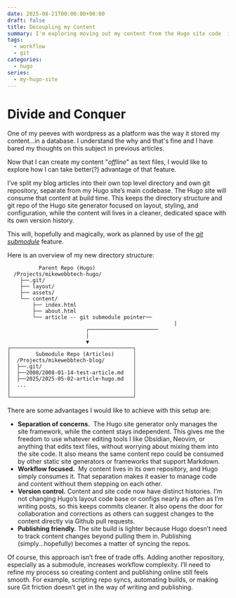 ```yaml
---
date: 2025-08-21T00:00:00+08:00
draft: false
title: Decoupling my Content
summary: I'm exploring moving out my content from the Hugo site code  into a seperate isolated direcrory structure and git repository using git submodules. This should create a cleaner, more focused workflow with independent version histories, making it easier to manage and publish my content.
tags:
  - workflow
  - git
categories:
  - hugo
series:
  - my-hugo-site
---
```


# Divide and Conquer

One of my peeves with wordpress as a platform was the way it stored my content...in a database. I understand the why and that's fine and I have bared my thoughts on this subject in previous articles.

Now that I can create my content "*offline*" as text files, I would like to explore how I can take better(?) advantage of that feature.

I’ve split my blog articles into their own top level directory and own git repository, separate from my Hugo site’s main codebase. The Hugo site will consume that content at build time. This keeps the directory structure and git repo of the Hugo site generator focused on layout, styling, and configuration, while the content will lives in a cleaner, dedicated space with its own version history.

This will, hopefully and magically, work as planned by use of the [*git submodule*](https://git-scm.com/book/en/v2/Git-Tools-Submodules) feature.

Here is an overview of my new directory structure:

```
	      Parent Repo (Hugo)
  /Projects/mikewebbtech-hugo/
	├──.git/
	├── layout/
	├── assets/
	└── content/
		├── index.html
		├── about.html
		└── article -- git submodule pointer──
													 |
						 ┌──────────────────────
						 |
						 ▼
┌───────────────────────────────────────┐
│        Submodule Repo (Articles)      │
│  /Projects/mikewebbtech-blog/         │
│  ├──.git/                             │
│  ├──2008/2008-01-14-test-article.md   │
│  ├──2025/2025-05-02-article-hugo.md   │
│  ...                                  │
│                                       │
└───────────────────────────────────────┘
```

There are some advantages I would like to achieve with this setup are:

- **Separation of concerns.**  The Hugo site generator only manages the site framework, while the content stays independent. This gives me the freedom to use whatever editing tools I like Obsidian, Neovim, or anything that edits text files, without worrying about mixing them into the site code. It also means the same content repo could be consumed by other static site generators or frameworks that support Markdown.
- **Workflow focused.**  My content lives in its own repository, and Hugo simply consumes it. That separation makes it easier to manage code and content without them stepping on each other.
- **Version control.** Content and site code now have distinct histories. I’m not changing Hugo’s layout code base or configs nearly as often as I’m writing posts, so this keeps commits cleaner. It also opens the door for collaboration and corrections as others can suggest changes to the content directly via Github pull requests.
- **Publishing friendly.** The site build is lighter because Hugo doesn’t need to track content changes beyond pulling them in. Publishing (simply...hopefully) becomes a matter of syncing the repos.

Of course, this approach isn’t free of trade offs.  Adding another repository, especially as a submodule, increases workflow complexity.  I’ll need to refine my process so creating content and publishing online still feels smooth.  For example, scripting repo syncs, automating builds, or making sure Git friction doesn’t get in the way of writing and publishing.
